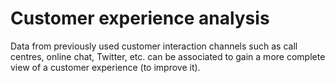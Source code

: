 # Customer experience analysis

Data from previously used customer interaction channels such as call centres, online chat, Twitter, etc. can be associated to gain a more complete view of a customer experience (to improve it). 

